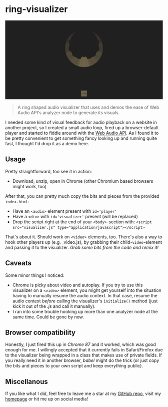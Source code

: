 # ring-visualizer
![ring visualizer screenshot](https://github.com/dyazdan/ring-visualizer/blob/main/assets/screenshot.png)
>A ring shaped audio visualizer that uses and demos the ease of Web Audio API's analyzer node to generate its visuals.

I needed some kind of visual feedback for audio playback on a website in another project, so I created a small audio loop, fired up a browser-default player and started to fiddle around with the [Web Audio API](https://webaudio.github.io/web-audio-api/#audionode). As I found it to be pretty convenient to get something fancy looking up and running quite fast, I thought I'd drop it as a demo here.

## Usage
Pretty straightforward, too see it in action:
* Download, unzip, open in Chrome (other Chromium based browsers might work, too)

After that, you can pretty much copy the bits and pieces from the provided `index.html`:
* Have an `<audio>` element present with `id='player'`
* Have a `<div>` with `id='visualizer'` present (will be replaced)
* Drop the script right at the end of your `<body>`-section with: `<script src="visualizer.js" type="application/javascript"></script>`

That's about it. Should work on `<video>` elements, too. There's also a way to hook other players up (e.g. _video.js), by grabbing their child-`video`-element and passing it to the visualizer.
_Grab some bits from the code and remix it!_

## Caveats
Some minor things I noticed:
* Chrome is picky about video and autoplay. If you try to use this visualizer on a `<video>` element, you might get yourself into the situation having to manually resume the audio context. In that case, resume the audio context _before_ calling the visualizer's `initialize()` method (just kick it out of the _.js_ and call it manually).
* I ran into some trouble hooking up more than one analyzer node at the same time. Could be gone by now.

## Browser compatibility
Honestly, I just fired this up in _Chrome 87_ and it worked, which was good enough for me. I willingly accepted that it currently fails in Safari/Firefox due to the visualizer being wrapped in a class that makes use of private fields. If you really need it in another browser, _babel_ might do the trick (or just copy the bits and pieces to your own script and keep everything public).

## Miscellanous
If you like what I did, feel free to leave me a star at my [GitHub repo](https://github.com/dyazdan/ring-visualizer), visit my [homepage](https://dyaz.de) or hit me up on social media!
